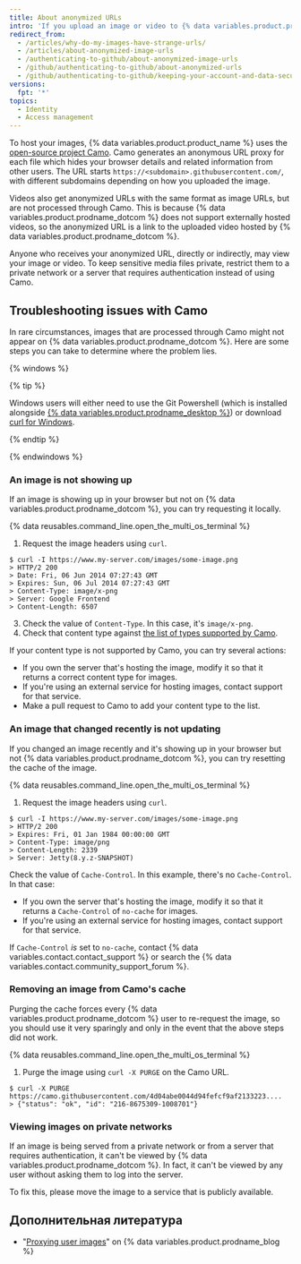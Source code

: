 ```yaml
---
title: About anonymized URLs
intro: 'If you upload an image or video to {% data variables.product.product_name %}, the URL of the image or video will be modified so your information is not trackable.'
redirect_from:
  - /articles/why-do-my-images-have-strange-urls/
  - /articles/about-anonymized-image-urls
  - /authenticating-to-github/about-anonymized-image-urls
  - /github/authenticating-to-github/about-anonymized-urls
  - /github/authenticating-to-github/keeping-your-account-and-data-secure/about-anonymized-urls
versions:
  fpt: '*'
topics:
  - Identity
  - Access management
---
```


To host your images, {% data variables.product.product_name %} uses the [open-source project Camo](https://github.com/atmos/camo). Camo generates an anonymous URL proxy for each file which hides your browser details and related information from other users. The URL starts `https://<subdomain>.githubusercontent.com/`, with different subdomains depending on how you uploaded the image.

Videos also get anonymized URLs with the same format as image URLs, but are not processed through Camo. This is because {% data variables.product.prodname_dotcom %} does not support externally hosted videos, so the anonymized URL is a link to the uploaded video hosted by {% data variables.product.prodname_dotcom %}.

Anyone who receives your anonymized URL, directly or indirectly, may view your image or video. To keep sensitive media files private, restrict them to a private network or a server that requires authentication instead of using Camo.

## Troubleshooting issues with Camo

In rare circumstances, images that are processed through Camo might not appear on {% data variables.product.prodname_dotcom %}. Here are some steps you can take to determine where the problem lies.

{% windows %}

{% tip %}

Windows users will either need to use the Git Powershell (which is installed alongside [{% data variables.product.prodname_desktop %}](https://desktop.github.com/)) or download [curl for Windows](http://curl.haxx.se/download.html).

{% endtip %}

{% endwindows %}

### An image is not showing up

If an image is showing up in your browser but not on {% data variables.product.prodname_dotcom %}, you can try requesting it locally.

{% data reusables.command_line.open_the_multi_os_terminal %}
1. Request the image headers using `curl`.
  ```shell
  $ curl -I https://www.my-server.com/images/some-image.png
  > HTTP/2 200
  > Date: Fri, 06 Jun 2014 07:27:43 GMT
  > Expires: Sun, 06 Jul 2014 07:27:43 GMT
  > Content-Type: image/x-png
  > Server: Google Frontend
  > Content-Length: 6507
  ```
3. Check the value of `Content-Type`. In this case, it's `image/x-png`.
4. Check that content type against [the list of types supported by Camo](https://github.com/atmos/camo/blob/master/mime-types.json).

If your content type is not supported by Camo, you can try several actions:
  * If you own the server that's hosting the image, modify it so that it returns a correct content type for images.
  * If you're using an external service for hosting images, contact support for that service.
  * Make a pull request to Camo to add your content type to the list.

### An image that changed recently is not updating

If you changed an image recently and it's showing up in your browser but not {% data variables.product.prodname_dotcom %}, you can try resetting the cache of the image.

{% data reusables.command_line.open_the_multi_os_terminal %}
1. Request the image headers using `curl`.
  ```shell
  $ curl -I https://www.my-server.com/images/some-image.png
  > HTTP/2 200
  > Expires: Fri, 01 Jan 1984 00:00:00 GMT
  > Content-Type: image/png
  > Content-Length: 2339
  > Server: Jetty(8.y.z-SNAPSHOT)
  ```

Check the value of `Cache-Control`. In this example, there's no `Cache-Control`. In that case:
  * If you own the server that's hosting the image, modify it so that it returns a `Cache-Control` of `no-cache` for images.
  * If you're using an external service for hosting images, contact support for that service.

 If `Cache-Control` *is* set to `no-cache`, contact {% data variables.contact.contact_support %} or search the {% data variables.contact.community_support_forum %}.

### Removing an image from Camo's cache

Purging the cache forces every {% data variables.product.prodname_dotcom %} user to re-request the image, so you should use it very sparingly and only in the event that the above steps did not work.

{% data reusables.command_line.open_the_multi_os_terminal %}
1. Purge the image using `curl -X PURGE` on the Camo URL.
  ```shell
  $ curl -X PURGE https://camo.githubusercontent.com/4d04abe0044d94fefcf9af2133223....
  > {"status": "ok", "id": "216-8675309-1008701"}
  ```

### Viewing images on private networks

If an image is being served from a private network or from a server that requires authentication, it can't be viewed by {% data variables.product.prodname_dotcom %}. In fact, it can't be viewed by any user without asking them to log into the server.

To fix this, please move the image to a service that is publicly available.

## Дополнительная литература

- "[Proxying user images](https://github.com/blog/1766-proxying-user-images)" on {% data variables.product.prodname_blog %}
